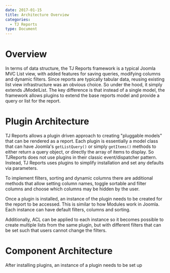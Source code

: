 ```yaml
---
date: 2017-01-15
title: Architecture Overview
categories:
  - TJ Reports
type: Document
---
```


# Overview
In terms of data structure, the TJ Reports framework is a typical Joomla MVC List view, with added features for saving queries, modifying columns and dynamic filters. Since reports are typically tabular data, reusing existing list view infrastructure was an obvious choice. So under the hood, it simply extends JModelList. The key difference is that instead of a single model, the framework allows plugins to extend the base reports model and provide a query or list for the report.

# Plugin Architecture
TJ Reports allows a plugin driven approach to creating "pluggable models" that can be rendered as a report. 
Each plugin is essentially a model class that can have Joomla's `getListQuery()` or simply `getItems()` methods to either return a query object, or directly the array of items to display. So TJReports does not use plugins in their classic event/dispatcher pattern. Instead, TJ Reports uses plugins to simplify installation and set any defaults via parameters.

To implement filters, sorting and dynamic columns there are additional methods that allow setting column names, toggle sortable and filter columns and choose which columns may be hidden by the user.

Once a plugin is installed, an instance of the plugin needs to be created for the report to be accessed. This is similar to how Modules work in Joomla. Each instance can have default filters, columns and sorting. 

Additionally, ACL can be applied to each instance so it becomes possible to create multiple lists from the same plugin, but with different filters that can be set such that users cannot change the filters.

# Component Architecture
After installing plugins, an instance of a plugin needs to be set up
